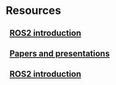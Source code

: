 <!--
layout: default
title: Resources
nav_order: 4
-->

# Resources
## &nbsp;&nbsp;[ROS2 introduction](ros2_introduction.md)

## &nbsp;&nbsp;[Papers and presentations](papers_and_presentation.md)

## &nbsp;&nbsp;[ROS2 introduction](ros2_introduction.md)
